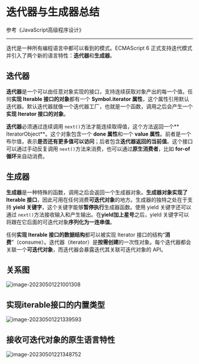 
# 迭代器与生成器总结

参考《JavaScript高级程序设计》

-----
迭代是一种所有编程语言中都可以看到的模式。ECMAScript 6 正式支持迭代模式并引入了两个新的语言特性：**迭代器**和**生成器**。


## 迭代器

**迭代器**是一个可以由任意对象实现的接口，支持连续获取对象产出的每一个值。任何**实现 Iterable 接口的对象**都有一个 **Symbol.iterator 属性**，这个属性引用默认迭代器。默认迭代器就像一个迭代器工厂，也就是一个函数，调用之后会产生一个**实现 Iterator 接口的对象**。

**迭代器**必须通过连续调用 `next()`方法才能连续取得值，这个方法返回一个** IteratorObject**。这个对象包含一个 **done 属性**和一个 **value 属性**。前者是一个布尔值，表示**是否还有更多值可以访问**；后者包含**迭代器返回的当前值**。这个接口可以通过手动反复调用 `next()`方法来消费，也可以通过**原生消费者**，比如 **for-of 循环**来自动消费。


## 生成器

**生成器**是一种特殊的函数，调用之后会返回一个生成器对象。**生成器对象实现了 Iterable 接口**，因此可用在任何消费**可迭代对象**的地方。生成器的独特之处在于支持 **yield 关键字**，这个关键字能够**暂停执行**生成器函数。使用 yield 关键字还可以通过 `next()`方法接收输入和产生输出。在**yield加上星号**之后，yield 关键字可以将跟在它后面的可迭代对象**序列化为一连串值**。



任何**实现 Iterable 接口的数据结构**都可以被实现 Iterator 接口的结构“**消费**”（consume）。迭代器（iterator）是**按需创建**的一次性对象。每个迭代器都会关联一个**可迭代对象**，而迭代器会暴露迭代其关联可迭代对象的 API。


## 关系图

![image-20230501221001308](https://cdn.staticaly.com/gh/hr1201/img@main/imgs/image-20230501221001308.png)

## 实现iterable接口的内置类型
![image-20230501221339593](https://cdn.staticaly.com/gh/hr1201/img@main/imgs/image-20230501221339593.png)

## 接收可迭代对象的原生语言特性
![image-20230501221348752](https://cdn.staticaly.com/gh/hr1201/img@main/imgs/image-20230501221348752.png)

